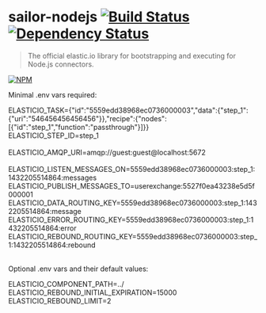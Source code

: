 # sailor-nodejs [![Build Status][travis-image]][travis-url] [![Dependency Status][daviddm-image]][daviddm-url]

> The official elastic.io library for bootstrapping and executing for Node.js connectors.

[![NPM](https://nodei.co/npm/elasticio-sailor-nodejs.png?downloads=true)](https://nodei.co/npm/elasticio-sailor-nodejs/)

Minimal .env vars required:

ELASTICIO_TASK={"id":"5559edd38968ec0736000003","data":{"step_1":{"uri":"546456456456456"}},"recipe":{"nodes":[{"id":"step_1","function":"passthrough"}]}} <br/>
ELASTICIO_STEP_ID=step_1<br/>
<br/>
ELASTICIO_AMQP_URI=amqp://guest:guest@localhost:5672<br/>
<br/>
ELASTICIO_LISTEN_MESSAGES_ON=5559edd38968ec0736000003:step_1:1432205514864:messages<br/>
ELASTICIO_PUBLISH_MESSAGES_TO=userexchange:5527f0ea43238e5d5f000001<br/>
ELASTICIO_DATA_ROUTING_KEY=5559edd38968ec0736000003:step_1:1432205514864:message<br/>
ELASTICIO_ERROR_ROUTING_KEY=5559edd38968ec0736000003:step_1:1432205514864:error<br/>
ELASTICIO_REBOUND_ROUTING_KEY=5559edd38968ec0736000003:step_1:1432205514864:rebound<br/>
<br/>

Optional .env vars and their default values:

ELASTICIO_COMPONENT_PATH=../ <br/>
ELASTICIO_REBOUND_INITIAL_EXPIRATION=15000 <br/>
ELASTICIO_REBOUND_LIMIT=2 <br/>

[travis-image]: https://travis-ci.org/elasticio/sailor-nodejs.svg?branch=master
[travis-url]: https://travis-ci.org/elasticio/sailor-nodejs
[daviddm-image]: https://david-dm.org/elasticio/sailor-nodejs.svg?theme=shields.io
[daviddm-url]: https://david-dm.org/elasticio/sailor-nodejs
